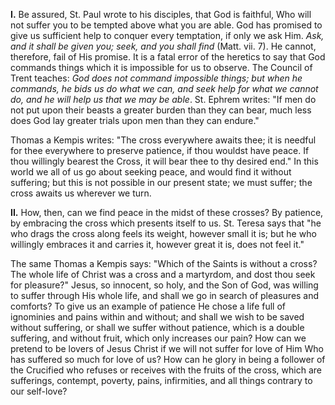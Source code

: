 
**I\.** Be assured, St. Paul wrote to his disciples, that God is faithful, Who will not suffer you to be tempted above what you are able. God has promised to give us sufficient help to conquer every temptation, if only we ask Him. *Ask, and it shall be given you; seek, and you shall find* (Matt. vii. 7). He cannot, therefore, fail of His promise. It is a fatal error of the heretics to say that God commands things which it is impossible for us to observe. The Council of Trent teaches: *God does not command impossible things; but when he commands, he bids us do what we can, and seek help for what we cannot do, and he will help us that we may be able*. St. Ephrem writes: \"If men do not put upon their beasts a greater burden than they can bear, much less does God lay greater trials upon men than they can endure.\"

Thomas a Kempis writes: \"The cross everywhere awaits thee; it is needful for thee everywhere to preserve patience, if thou wouldst have peace. If thou willingly bearest the Cross, it will bear thee to thy desired end.\" In this world we all of us go about seeking peace, and would find it without suffering; but this is not possible in our present state; we must suffer; the cross awaits us wherever we turn.

**II\.** How, then, can we find peace in the midst of these crosses? By patience, by embracing the cross which presents itself to us. St. Teresa says that \"he who drags the cross along feels its weight, however small it is; but he who willingly embraces it and carries it, however great it is, does not feel it.\"

The same Thomas a Kempis says: \"Which of the Saints is without a cross? The whole life of Christ was a cross and a martyrdom, and dost thou seek for pleasure?\" Jesus, so innocent, so holy, and the Son of God, was willing to suffer through His whole life, and shall we go in search of pleasures and comforts? To give us an example of patience He chose a life full of ignominies and pains within and without; and shall we wish to be saved without suffering, or shall we suffer without patience, which is a double suffering, and without fruit, which only increases our pain? How can we pretend to be lovers of Jesus Christ if we will not suffer for love of Him Who has suffered so much for love of us? How can he glory in being a follower of the Crucified who refuses or receives with the fruits of the cross, which are sufferings, contempt, poverty, pains, infirmities, and all things contrary to our self-love?

